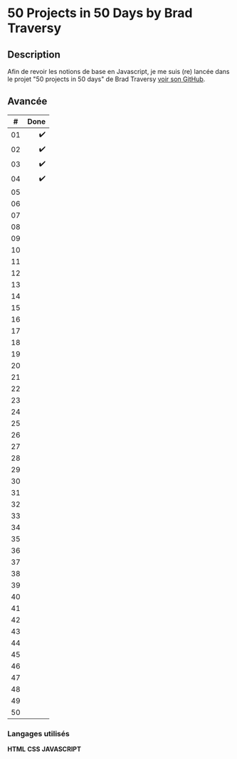 # 50 Projects in 50 Days by Brad Traversy
## Description

Afin de revoir les notions de base en Javascript, je me suis (re) lancée dans le projet "50 projects in 50 days" de Brad Traversy [voir son GitHub](https://github.com/bradtraversy).

## Avancée

| #     | Done               |  
| ----- | ------------------:|
|  01   | :heavy_check_mark: |
|  02   | :heavy_check_mark: |
|  03   | :heavy_check_mark: |  
|  04   | :heavy_check_mark: |
|  05   |                    |
|  06   |                    |  
|  07   |                    |
|  08   |                    |
|  09   |                    |  
|  10   |                    |
|  11   |                    |
|  12   |                    |  
|  13   |                    |
|  14   |                    |  
|  15   |                    |
|  16   |                    |
|  17   |                    |  
|  18   |                    |
|  19   |                    |
|  20   |                    |  
|  21   |                    |
|  22   |                    |  
|  23   |                    |
|  24   |                    |
|  25   |                    |  
|  26   |                    |
|  27   |                    |
|  28   |                    |  
|  29   |                    |
|  30   |                    |  
|  31   |                    |
|  32   |                    |
|  33   |                    |  
|  34   |                    |
|  35   |                    |
|  36   |                    |  
|  37   |                    |
|  38   |                    |  
|  39   |                    |
|  40   |                    |
|  41   |                    |  
|  42   |                    |
|  43   |                    |
|  44   |                    |  
|  45   |                    |
|  46   |                    |  
|  47   |                    |
|  48   |                    |
|  49   |                    |  
|  50   |                    |


### Langages utilisés

**HTML**
**CSS**
**JAVASCRIPT**

